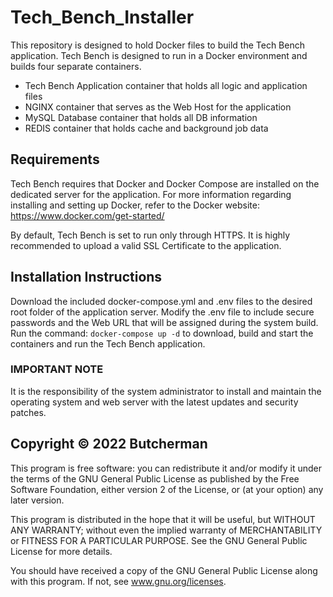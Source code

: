 # Tech_Bench_Installer

This repository is designed to hold Docker files to build the Tech Bench application.  Tech Bench is designed to run in a Docker environment and builds four separate containers.

* Tech Bench Application container that holds all logic and application files
* NGINX container that serves as the Web Host for the application
* MySQL Database container that holds all DB information
* REDIS container that holds cache and background job data

## Requirements

Tech Bench requires that Docker and Docker Compose are installed on the dedicated server for the application.  For more information regarding installing and setting up Docker,
refer to the Docker website:  <https://www.docker.com/get-started/>

By default, Tech Bench is set to run only through HTTPS.  It is highly recommended to upload a valid SSL Certificate to the application.

## Installation Instructions

Download the included docker-compose.yml and .env files to the desired root folder of the application server.
Modify the .env file to include secure passwords and the Web URL that will be assigned during the system build.
Run the command: ` docker-compose up -d ` to download, build and start the containers and run the Tech Bench application.

### IMPORTANT NOTE

It is the responsibility of the system administrator to install and maintain the operating system and web server with the latest updates and security patches.

## Copyright © 2022 Butcherman

This program is free software:  you can redistribute it and/or modify it under the terms of the GNU
General Public License as published by the Free Software Foundation, either version 2 of the License,
or (at your option) any later version.

This program is distributed in the hope that it will be useful, but WITHOUT ANY WARRANTY; without even
the implied warranty of MERCHANTABILITY or FITNESS FOR A PARTICULAR PURPOSE.  See the GNU General Public
License for more details.

You should have received a copy of the GNU General Public License along with this program.  If not, see
www.gnu.org/licenses.
